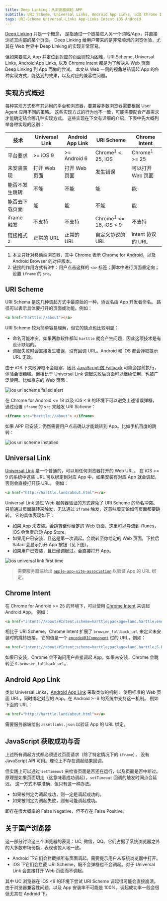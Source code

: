 ```yaml
---
title: Deep Linking：从浏览器调起 APP
subtitle: URI Scheme, Universal Links, Android App Links, 以及 Chrome Intent
tags: URI-Scheme Universal-Links App-Links Intent iOS Android
---
```


[Deep Linking][deep-linking] 只是一个概念，
是指通过一个链接进入另一个网站/App，并直接浏览其内部的某个页面。
Deep Linking 给用户带来的是非常顺滑的浏览体验，尤其在 Web 世界中 Deep Linking 的实现非常容易。

但如果要进入 App 并定位到对应的页面则较为困难，URI Scheme, Universal Links, Android App Links, 以及 Chrome Intent 都是为了解决从 Web 页面 Deep Linking 到 App 而做的尝试。
本文从 Web 一侧的视角总结调起 App 的各种实现方式，能达到的效果，以及对应的兼容性问题。

<!--more-->

## 实现方式概述

每种实现方式都有其适用的平台和浏览器，要兼容多数浏览器需要根据 User Agent 应用不同的策略。
这些实现方式的行为也不一致，可能需要配合产品需求才能确定结合哪几种实现方式。
这些实现在下文有详细的介绍，下表中先大概列举各种实现的区别：

技术 | Universal Link | Android App Link | URI Scheme | Chrome Intent
--- | --- | --- | --- | ---
平台要求 | >= iOS 9 | >= Android 6 | Chrome<sup>1</sup> < 25, iOS |  Chrome<sup>1</sup> >= 25
未安装表现 | 打开 Web 页面 | 打开 Web 页面 | 发生错误 | 可以打开 Web 页面
能否不发生跳转 | 不能 | 不能 | 能 | 能
能否去下载页面 | 能 | 能 | 不能 | 能
iframe 触发 | 不支持 | 不支持 | Chrome<sup>1</sup> <= 18, iOS < 9 | 不支持
链接格式 <sup>2</sup> | 正常的 URL | 正常的 URL | 自定义协议的 URL | intent 协议的 URL

1. 本文只针对移动端浏览器，其中 Chrome 表示 Chrome for Android，以及 Android Browser 的对应版本。
2. 链接的作用方式有3中：用户点击这样的 `<a>` 标签；脚本中进行页面重定向；设置 `iframe` 的 `src`。

## URI Scheme

URI Schema 是这几种调起方式中最原始的一种，协议名由 App 开发者命名。
路径可以表示具体要打开的页面或功能。例如：

```html
<a href="harttle://about"></a>
```

URI Scheme 较为简单容易理解，但它的缺点也比较明显：

* 命名可能冲突。如果两款软件都叫 `harttle` 就会产生问题，因此这项技术是有设计缺陷的。
* 调起失败时会直接发生错误，没有回调 URL。Android 和 iOS 都会弹框提示 URL 无效。

由于 iOS 下失败弹框不会阻塞，因此 [JavaScript 做 Fallback][uri-scheme-fallback] 可能会提前执行，体验会很糟糕。但相比于 Universal Link 调起失败后页面可以继续使用，也被广泛使用。比如京东的 Web 页面：

![ios uri scheme failed alert](/assets/img/blog/app/uri-scheme-not-installed-ios@2x.png)

在 Chrome for Android <= 18 以及 iOS < 9 的环境下可以避免上述错误弹框，
通过设置 `iframe` 的 `src` 来触发 URI Scheme：

```html
<iframe src="harttle://about"> </iframe>
```

如果 APP 已安装，仍然需要用户点击确认才能跳转到 App。比如手机百度的跳转：

![ios uri scheme installed](/assets/img/blog/app/uri-scheme-installed-ios@2x.png)

## Universal Link

[Universal Link][universal-link] 是一个普通的，可以用任何浏览器打开的 Web URL。
在 iOS >= 9 的系统中这些 URL 可以绑定到对应 App 中，如果安装有对应 App 就会调起，否则会直接打开该 URL。
例如：

```html
<a href="http://harttle.land/about.html"></a>
```

Universal Link 通过 Web 服务器验证的方式避免了 URI Scheme 的命名冲突。
只能通过页面跳转来触发，无法通过 `iframe` 触发，这意味着无论如何页面都要跳转。
它的具体表现如下：

* 如果 App 未安装。会跳转至你给定的 Web 页面，这里可以导流到 iTunes，iOS 会负责启动 App Store。
* 如果用户已安装，且这是第一次调起。会跳转至你给定的 Web 页面，下拉后 Safari 会显示打开 App 按钮（见下图）。
* 如果用户已安装，且已经调起过。会直接打开 App。

![ios universal link first time](/assets/img/blog/app/universal-link-first-time@2x.jpeg)

> 需要服务器端给出 [`apple-app-site-association`][apple-app-site-association] 以验证 App 的 URL 绑定。

## Chrome Intent

在 Chrome for Android >= 25 的环境下，可以使用 [Chrome Intent][android-intent] 来调起 Android App。
例如：

```html
<a href="intent://about/#Intent;scheme=harttle;package=land.harttle;end"></a>
```

相比于 URI Scheme，Chrome Intent 扩展了 `browser_fallback_url` 来定义未安装时的跳转链接。
它的值是一个 [`encodeURIComponent`][encodeURIComponent] 过的 URL，例如：

```html
<a href="intent://about/#Intent;scheme=harttle;package=land.harttle;S.browser_fallback_url=http%3A%2F%2Fharttle.land%2Fabout.html;end"></a>
```

如果已安装，Chrome 会不询问用户直接调起 App。如果未安装，Chrome 会跳转至 `S.browser_fallback_url`。

## Android App Link

类似 Universal Links，[Android App Link][android-app-links] 采取类似的机制：
使用标准的 Web 页面 URL，同时绑定对应的 App。在 Android >=6 的系统中支持这一机制。
例如下面的 URL：

```html
<a href="http://harttle.land/about.html"></a>
```

需要服务器端给出 `assetlinks.json` 以验证 App 的 URL 绑定。

## JavaScript 获取成功与否

上述所有调起方式都必须通过页面请求（除了特定情况下的 `iframe`），
没有 JavaScript API 可用。理论上不存在调起结果回调。

但实践上可以通过 `setTimeout` 来检查页面是否还在运行，以及页面是否中断过。
原理是如果页面切走（这意味着成功调起），`setTimeout` 回调的触发时间点会延迟。
这一方式不够准确，但只有这一种办法。

* 如果被判定为调起成功，则一定是调起成功的。
* 如果被判定为调起失败，则有可能调起成功。

即存在很大概率的 False Negative，但不存在 False Positive。

## 关于国产浏览器

这一部分讨论这三个浏览器的表现：UC, 微信，QQ。它们占据了系统浏览器之外的大多数市场份额，表现也惊人地一致。

* Android 下它们会拦截掉所有页面调起。需要提示用户从系统浏览器中打开。
* iOS 下它们会拦截 URI Scheme，既不会弹框也不会调起。对于 Universal Link 会直接打开 Web 页面而不调起。

其中 UC 浏览器在 iOS <9 的环境下尝试 URI Scheme 调起很可能会直接崩溃。
由于浏览器兼容性问题，以及 App 安装率不可能是 100%，调起成功率一般会很低尤其在 Android 下。

[deep-linking]: https://en.wikipedia.org/wiki/Deep_linking
[uri-scheme-fallback]: https://blog.branch.io/uri-schemes-and-universal-links-for-ios/
[universal-link]: https://developer.apple.com/ios/universal-links/
[android-intent]: https://developer.chrome.com/multidevice/android/intents
[encodeURIComponent]: /2017/05/23/percentage-encoding.html
[android-app-links]: https://developer.android.com/training/app-links/index.html
[apple-app-site-association]: https://developer.apple.com/library/content/documentation/General/Conceptual/AppSearch/UniversalLinks.html
